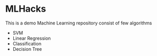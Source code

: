 # MLHacks
This is a demo Machine Learning repository consist of few algorithms

- SVM
- Linear Regression
- Classification
- Decision Tree
